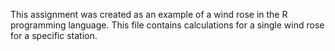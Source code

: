 This assignment was created as an example of a wind rose in the R programming language. This file contains calculations for a single wind rose for a specific station.
